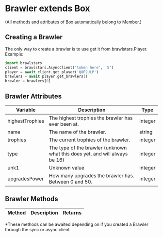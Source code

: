 # Brawler extends Box

(All methods and attributes of Box automatically belong to Member.)

## Creating a Brawler
The only way to create a brawler is to use get it from brawlstars.Player. Example:
```py
import brawlstars
client = brawlstars.AsyncClient('token here', '5')
player = await client.get_player('Q8P2ULP')
brawlers = await player.get_brawlers()
brawler = brawlers[0]
```

## Brawler Attributes
| Variable | Description | Type |
|----------|-------------|------|
| highestTrophies | The highest trophies the brawler has ever been at. | integer |
| name | The name of the brawler. | string |
| trophies | The current trophies of the brawler. | integer |
| type | The type of the brawler (unknown what this does yet, and will always be 16) | integer |
| unk1 | Unknown value | integer |
| upgradesPower | How many upgrades the brawler has. Between 0 and 50. | integer |

## Brawler Methods
| Method | Description | Returns |
|--------|-------------|---------|

\*These methods can be awaited depending on if you created a Brawler through the sync or async client